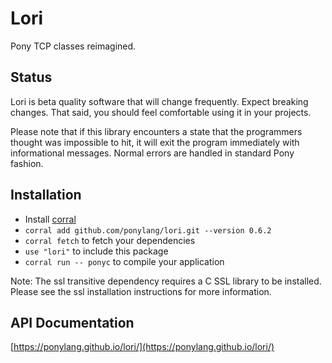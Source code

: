 # Lori

Pony TCP classes reimagined.

## Status

Lori is beta quality software that will change frequently. Expect breaking changes. That said, you should feel comfortable using it in your projects.

Please note that if this library encounters a state that the programmers thought was impossible to hit, it will exit the program immediately with informational messages. Normal errors are handled in standard Pony fashion.

## Installation

* Install [corral](https://github.com/ponylang/corral)
* `corral add github.com/ponylang/lori.git --version 0.6.2`
* `corral fetch` to fetch your dependencies
* `use "lori"` to include this package
* `corral run -- ponyc` to compile your application

Note: The ssl transitive dependency requires a C SSL library to be installed. Please see the ssl installation instructions for more information.

## API Documentation

[https://ponylang.github.io/lori/](https://ponylang.github.io/lori/)
